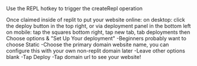Use the REPL hotkey to trigger the createRepl operation

Once claimed inside of replit to put your website online:
on desktop: click the deploy button in the top right, or via deployment panel in the bottom left
on mobile: tap the squares bottom right, tap new tab, tab deployments
then Choose options & "Set Up Your deployment"
-Beginners probably want to choose Static 
-Choose the primary domain website name, you can configure this with your own non-replit domain later
-Leave other options blank
-Tap Deploy
-Tap domain url to see your website!